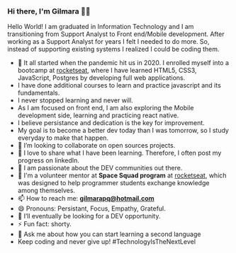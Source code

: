 ### Hi there, I'm Gilmara :woman_technologist:

Hello World!
I am graduated in Information Technology and I am transitioning from Support Analyst to Front end/Mobile development. 
After working as a Support Analyst for years I felt I needed to do more. So, instead of supporting existing systems I realized I could be coding them. 
- 🌱 It all started when the pandemic hit us in 2020. I enrolled myself into a bootcamp at [rocketseat](https://rocketseat.com.br/), where I have learned HTML5, CSS3, JavaScript, Postgres by developing full web applications.
- I have done additional courses to learn and practice javascript and its fundamentals.
- I never stopped learning and never will. 
- As I am focused on front end, I am also exploring the Mobile development side, learning and practicing react native.
- I believe persistance and dedication is the key for improvement.
- My goal is to become a better dev today than I was tomorrow, so I study everyday to make that happen.
- 👯 I’m looking to collaborate on open sources projects.
- 💬 I love to share what I have been learning. Therefore, I often post my progress on linkedIn.
- 👋 I am passionate about the DEV communities out there.
- :raising_hand: I'm a volunteer mentor at **Space Squad program** at [rocketseat](https://rocketseat.com.br/), which was designed to help programmer students exchange knowledge among themselves.
- 📫 How to reach me: **gilmarapq@hotmail.com**
- 😄 Pronouns: Persistant, Focus, Empathy, Grateful.
- 🤔 I’ll eventually be looking for a DEV opportunity.  
- ⚡ Fun fact: shorty.
- 💬 Ask me about how you can start learning a second language
-  Keep coding and never give up!
 #TechnologyIsTheNextLevel

<!--
**Gilmara-Git/Gilmara-Git** is a ✨ _special_ ✨ repository because its `README.md` (this file) appears on your GitHub profile.

Here are some ideas to get you started:

- 🔭 I’m currently working on random little projects designed to learn while practicing. 
- 🌱 I’m currently learning HTML5, CSS3, JavaScript, Postgres
- 👯 I’m looking to collaborate open sources projects.
- 🤔 I’m looking for help with ...
- 💬 Ask me about ...
- 📫 How to reach me: **gilmarapq@hotmail.com**
- 😄 Pronouns: 
- ⚡ Fun fact: shorty
-->

